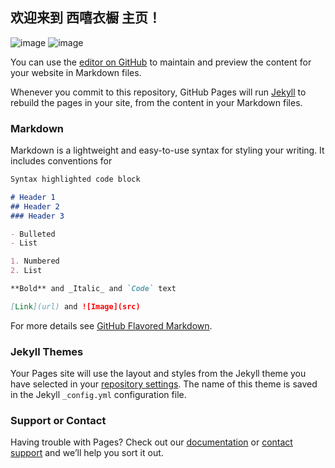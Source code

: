 ## 欢迎来到 西嘻衣橱 主页！

![image](http://cbu01.alicdn.com/img/ibank/2020/731/689/15693986137_1537626798.220x220.jpg)
![image](https://cbu01.alicdn.com/img/ibank/2020/691/900/15631009196_1537626798.400x400.jpg)

You can use the [editor on GitHub](https://github.com/XiXiHome/wardrobe/edit/master/index.md) to maintain and preview the content for your website in Markdown files.

Whenever you commit to this repository, GitHub Pages will run [Jekyll](https://jekyllrb.com/) to rebuild the pages in your site, from the content in your Markdown files.

### Markdown

Markdown is a lightweight and easy-to-use syntax for styling your writing. It includes conventions for

```markdown
Syntax highlighted code block

# Header 1
## Header 2
### Header 3

- Bulleted
- List

1. Numbered
2. List

**Bold** and _Italic_ and `Code` text

[Link](url) and ![Image](src)
```

For more details see [GitHub Flavored Markdown](https://guides.github.com/features/mastering-markdown/).

### Jekyll Themes

Your Pages site will use the layout and styles from the Jekyll theme you have selected in your [repository settings](https://github.com/XiXiHome/wardrobe/settings). The name of this theme is saved in the Jekyll `_config.yml` configuration file.

### Support or Contact

Having trouble with Pages? Check out our [documentation](https://help.github.com/categories/github-pages-basics/) or [contact support](https://github.com/contact) and we’ll help you sort it out.
